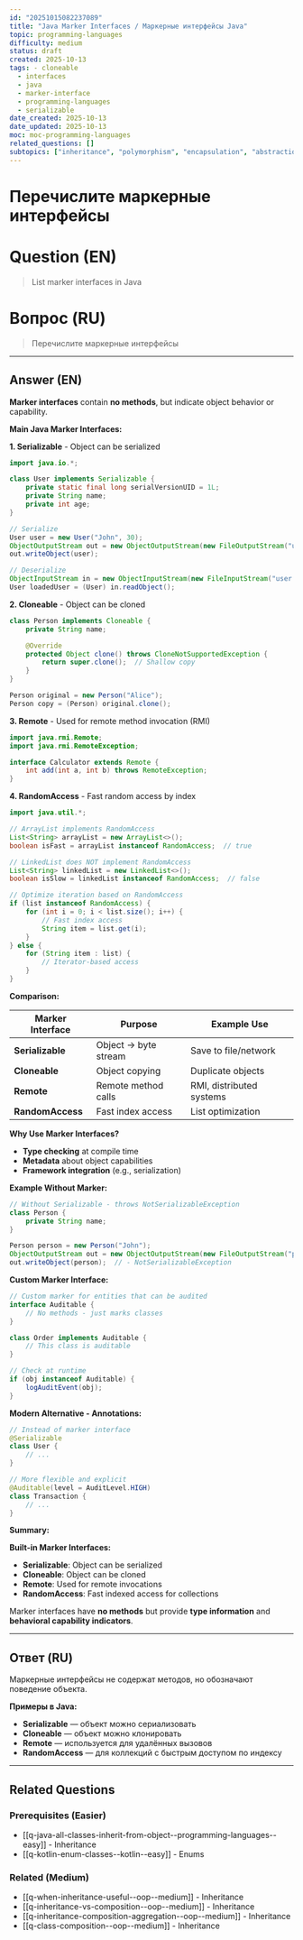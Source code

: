 ```yaml
---
id: "20251015082237089"
title: "Java Marker Interfaces / Маркерные интерфейсы Java"
topic: programming-languages
difficulty: medium
status: draft
created: 2025-10-13
tags: - cloneable
  - interfaces
  - java
  - marker-interface
  - programming-languages
  - serializable
date_created: 2025-10-13
date_updated: 2025-10-13
moc: moc-programming-languages
related_questions: []
subtopics: ["inheritance", "polymorphism", "encapsulation", "abstraction", "classes"]
---
```

# Перечислите маркерные интерфейсы

# Question (EN)
> List marker interfaces in Java

# Вопрос (RU)
> Перечислите маркерные интерфейсы

---

## Answer (EN)

**Marker interfaces** contain **no methods**, but indicate object behavior or capability.

**Main Java Marker Interfaces:**

**1. Serializable** - Object can be serialized

```java
import java.io.*;

class User implements Serializable {
    private static final long serialVersionUID = 1L;
    private String name;
    private int age;
}

// Serialize
User user = new User("John", 30);
ObjectOutputStream out = new ObjectOutputStream(new FileOutputStream("user.dat"));
out.writeObject(user);

// Deserialize
ObjectInputStream in = new ObjectInputStream(new FileInputStream("user.dat"));
User loadedUser = (User) in.readObject();
```

**2. Cloneable** - Object can be cloned

```java
class Person implements Cloneable {
    private String name;

    @Override
    protected Object clone() throws CloneNotSupportedException {
        return super.clone();  // Shallow copy
    }
}

Person original = new Person("Alice");
Person copy = (Person) original.clone();
```

**3. Remote** - Used for remote method invocation (RMI)

```java
import java.rmi.Remote;
import java.rmi.RemoteException;

interface Calculator extends Remote {
    int add(int a, int b) throws RemoteException;
}
```

**4. RandomAccess** - Fast random access by index

```java
import java.util.*;

// ArrayList implements RandomAccess
List<String> arrayList = new ArrayList<>();
boolean isFast = arrayList instanceof RandomAccess;  // true

// LinkedList does NOT implement RandomAccess
List<String> linkedList = new LinkedList<>();
boolean isSlow = linkedList instanceof RandomAccess;  // false

// Optimize iteration based on RandomAccess
if (list instanceof RandomAccess) {
    for (int i = 0; i < list.size(); i++) {
        // Fast index access
        String item = list.get(i);
    }
} else {
    for (String item : list) {
        // Iterator-based access
    }
}
```

**Comparison:**

| Marker Interface | Purpose | Example Use |
|-----------------|---------|-------------|
| **Serializable** | Object → byte stream | Save to file/network |
| **Cloneable** | Object copying | Duplicate objects |
| **Remote** | Remote method calls | RMI, distributed systems |
| **RandomAccess** | Fast index access | List optimization |

**Why Use Marker Interfaces?**

- **Type checking** at compile time
- **Metadata** about object capabilities
- **Framework integration** (e.g., serialization)

**Example Without Marker:**

```java
// Without Serializable - throws NotSerializableException
class Person {
    private String name;
}

Person person = new Person("John");
ObjectOutputStream out = new ObjectOutputStream(new FileOutputStream("person.dat"));
out.writeObject(person);  // - NotSerializableException
```

**Custom Marker Interface:**

```java
// Custom marker for entities that can be audited
interface Auditable {
    // No methods - just marks classes
}

class Order implements Auditable {
    // This class is auditable
}

// Check at runtime
if (obj instanceof Auditable) {
    logAuditEvent(obj);
}
```

**Modern Alternative - Annotations:**

```java
// Instead of marker interface
@Serializable
class User {
    // ...
}

// More flexible and explicit
@Auditable(level = AuditLevel.HIGH)
class Transaction {
    // ...
}
```

**Summary:**

**Built-in Marker Interfaces:**
- **Serializable**: Object can be serialized
- **Cloneable**: Object can be cloned
- **Remote**: Used for remote invocations
- **RandomAccess**: Fast indexed access for collections

Marker interfaces have **no methods** but provide **type information** and **behavioral capability indicators**.

---

## Ответ (RU)

Маркерные интерфейсы не содержат методов, но обозначают поведение объекта.

**Примеры в Java:**
- **Serializable** — объект можно сериализовать
- **Cloneable** — объект можно клонировать
- **Remote** — используется для удалённых вызовов
- **RandomAccess** — для коллекций с быстрым доступом по индексу


---

## Related Questions

### Prerequisites (Easier)
- [[q-java-all-classes-inherit-from-object--programming-languages--easy]] - Inheritance
- [[q-kotlin-enum-classes--kotlin--easy]] - Enums

### Related (Medium)
- [[q-when-inheritance-useful--oop--medium]] - Inheritance
- [[q-inheritance-vs-composition--oop--medium]] - Inheritance
- [[q-inheritance-composition-aggregation--oop--medium]] - Inheritance
- [[q-class-composition--oop--medium]] - Inheritance
